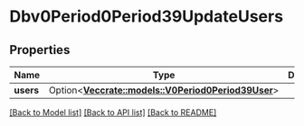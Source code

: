 # Dbv0Period0Period39UpdateUsers

## Properties

Name | Type | Description | Notes
------------ | ------------- | ------------- | -------------
**users** | Option<[**Vec<crate::models::V0Period0Period39User>**](v0.0.39_user.md)> |  | [optional]

[[Back to Model list]](../README.md#documentation-for-models) [[Back to API list]](../README.md#documentation-for-api-endpoints) [[Back to README]](../README.md)


